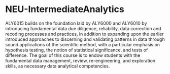 # NEU-IntermediateAnalytics
ALY6015 builds on the foundation laid by ALY6000 and ALY6010 by introducing fundamental data due diligence, reliability, data correction and recoding processes and practices, in addition to expanding upon the earlier introduced approaches to discerning and validating patterns in data through sound applications of the scientific method, with a particular emphasis on hypothesis testing, the notion of statistical significance, and tests of difference. The goal of this course is to endow students with the fundamental data management, review, re-engineering, and exploration skills, as necessary data analytical competencies.
